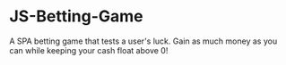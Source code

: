 # JS-Betting-Game

A SPA betting game that tests a user's luck. Gain as much money as you can while keeping your cash float above 0!
